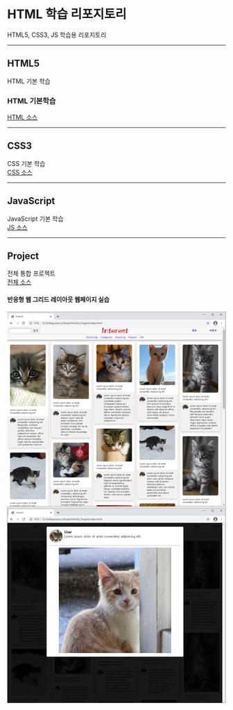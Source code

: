 # HTML 학습 리포지토리
HTML5, CSS3, JS 학습용 리포지토리

---------------------------------------

## HTML5
HTML 기본 학습

### HTML 기본학습 <br>
[HTML 소스](https://github.com/choiyeonseong/StudyHtml/tree/main/01_HTML)

---------------------------------------

## CSS3
CSS 기본 학습 <br>
[CSS 소스](https://github.com/choiyeonseong/StudyHtml/tree/main/02_CSS)
 
---------------------------------------

## JavaScript 
JavaScript 기본 학습 <br>
[JS 소스](https://github.com/choiyeonseong/StudyHtml/tree/main/03_JavaScript)


---------------------------------------

## Project
전체 통합 프로젝트 <br>
[전체 소스](https://github.com/choiyeonseong/StudyHtml/tree/main/04_Project)

#### 반응형 웹 그리드 레이아웃 웹페이지 실습
![결과1](/ref_images/result01.png "전체 레이아웃")
![결과2](/ref_images/result02.png "팝업 레이아웃")




